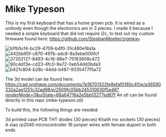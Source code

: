 # Mike Typeson
This is my first keyboard that has a home grown pcb. It is wired as a unibody even though the electronics are in 3 pieces. I made it because I needed a simple keyboard that did not require i2c, to test out my custom firmware found here: https://github.com/StephanMoeller/zigmkay

![b1fb5cf4-bc29-4709-b4f0-31c480e18a1a](https://github.com/user-attachments/assets/3383c348-23bf-4926-b3cf-6a0a1c132462)
![442bb95f-c870-497b-adc6-8a3ebe000fcf](https://github.com/user-attachments/assets/79713de8-aec9-4f0a-b66b-3de972b3178c)
![37202127-8493-4c16-88e7-75163808c472](https://github.com/user-attachments/assets/1f1f159d-8d9a-4955-bf7f-8fbf8b141011)
![90c4d13e-cd23-4fc0-9a72-0eb54dd3bda3](https://github.com/user-attachments/assets/0616c95e-1dad-4ae9-9be0-ddca38e0de58)
![b421c804-b28c-44dd-b487-9335477f5a72](https://github.com/user-attachments/assets/aa116829-8808-4b79-8de0-5529f0b6ccf8)

The 3d model can be found here: https://cad.onshape.com/documents/7e18701322fe8efaf0180c4f/w/a36590332a2ae1251c32ad98/e/2509fc05bb245310630f5e48?renderMode=0&uiState=68a64716a2e5bb13277ed67f
An stl can be found directly in this repo (mike-typeson.stl)

To build this, the following things are needed:

3d printed case
PCB
THT diodes (30 pieces)
Khailh mx sockets (30 pieces)
A xiao rp2040 microcontroller
16 jumper wires with female dupont in both ends
